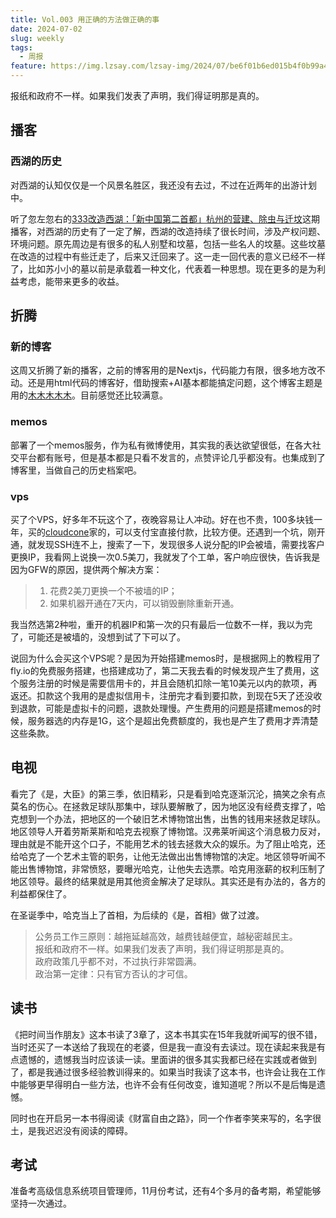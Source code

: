 ```yaml
---
title: Vol.003 用正确的方法做正确的事
date: 2024-07-02
slug: weekly
tags:
  - 周报
feature: https://img.lzsay.com/lzsay-img/2024/07/be6f01b6ed015b4f0b99a4097cdd71e6.png
---
```

报纸和政府不一样。如果我们发表了声明，我们得证明那是真的。
<!--more-->
## 播客

### 西湖的历史

对西湖的认知仅仅是一个风景名胜区，我还没有去过，不过在近两年的出游计划中。

听了忽左忽右的[333改造西湖：「新中国第二首都」杭州的营建、除虫与迁坟](https://www.xiaoyuzhoufm.com/episode/66715543c26e396a36a73084)这期播客，对西湖的历史有了一定了解，西湖的改造持续了很长时间，涉及产权问题、环境问题。原先周边是有很多的私人别墅和坟墓，包括一些名人的坟墓。这些坟墓在改造的过程中有些迁走了，后来又迁回来了。这一走一回代表的意义已经不一样了，比如苏小小的墓以前是承载着一种文化，代表着一种思想。现在更多的是为利益考虑，能带来更多的收益。



## 折腾

### 新的博客

这周又折腾了新的播客，之前的博客用的是Nextjs，代码能力有限，很多地方改不动。还是用html代码的博客好，借助搜索+AI基本都能搞定问题，这个博客主题是用的[木木木木木](https://immmmm.com/)。目前感觉还比较满意。

### memos

部署了一个memos服务，作为私有微博使用，其实我的表达欲望很低，在各大社交平台都有账号，但是基本都是只看不发言的，点赞评论几乎都没有。也集成到了博客里，当做自己的历史档案吧。

### vps

买了个VPS，好多年不玩这个了，夜晚容易让人冲动。好在也不贵，100多块钱一年，买的[cloudcone](https://app.cloudcone.com/?ref=11474)家的，可以支付宝直接付款，比较方便。还遇到一个坑，刚开通，就发现SSH连不上，搜索了一下，发现很多人说分配的IP会被墙，需要找客户更换IP，我看网上说换一次0.5美刀，我就发了个工单，客户响应很快，告诉我是因为GFW的原因，提供两个解决方案：

> 1. 花费2美刀更换一个不被墙的IP；  
> 2. 如果机器开通在7天内，可以销毁删除重新开通。  

我当然选第2种啦，重开的机器IP和第一次的只有最后一位数不一样，我以为完了，可能还是被墙的，没想到试了下可以了。

说回为什么会买这个VPS呢？是因为开始搭建memos时，是根据网上的教程用了fly.io的免费服务搭建，也搭建成功了，第二天我去看的时候发现产生了费用，这个服务注册的时候是需要信用卡的，并且会随机扣除一笔10美元以内的款项，再返还。扣款这个我用的是虚拟信用卡，注册完才看到要扣款，到现在5天了还没收到退款，可能是虚拟卡的问题，退款处理慢。产生费用的问题是搭建memos的时候，服务器选的内存是1G，这个是超出免费额度的，我也是产生了费用才弄清楚这些条款。

## 电视

看完了《是，大臣》的第三季，依旧精彩，只是看到哈克逐渐沉沦，搞笑之余有点莫名的伤心。在拯救足球队那集中，球队要解散了，因为地区没有经费支撑了，哈克想到一个办法，把地区的一个破旧艺术博物馆出售，出售的钱用来拯救足球队。地区领导人开着劳斯莱斯和哈克去视察了博物馆。汉弗莱听闻这个消息极力反对，理由就是不能开这个口子，不能用艺术的钱去拯救大众的娱乐。为了阻止哈克，还给哈克了一个艺术主管的职务，让他无法做出出售博物馆的决定。地区领导听闻不能出售博物馆，非常愤怒，要曝光哈克，让他失去选票。哈克用涨薪的权利压制了地区领导。最终的结果就是用其他资金解决了足球队。其实还是有办法的，各方的利益都保住了。

在圣诞季中，哈克当上了首相，为后续的《是，首相》做了过渡。



> 公务员工作三原则：越拖延越高效，越费钱越便宜，越秘密越民主。  
> 报纸和政府不一样。如果我们发表了声明，我们得证明那是真的。  
> 政府政策几乎都不对，不过执行非常圆满。  
> 政治第一定律：只有官方否认的才可信。  

## 读书

《把时间当作朋友》这本书读了3章了，这本书其实在15年我就听闻写的很不错，当时还买了一本送给了我现在的老婆，但是我一直没有去读过。现在读起来我是有点遗憾的，遗憾我当时应该读一读。里面讲的很多其实我都已经在实践或者做到了，都是我通过很多经验教训得来的。如果当时我读了这本书，也许会让我在工作中能够更早得明白一些方法，也许不会有任何改变，谁知道呢？所以不是后悔是遗憾。



同时也在开启另一本书得阅读《财富自由之路》，同一个作者李笑来写的，名字很土，是我迟迟没有阅读的障碍。



## 考试

准备考高级信息系统项目管理师，11月份考试，还有4个多月的备考期，希望能够坚持一次通过。





